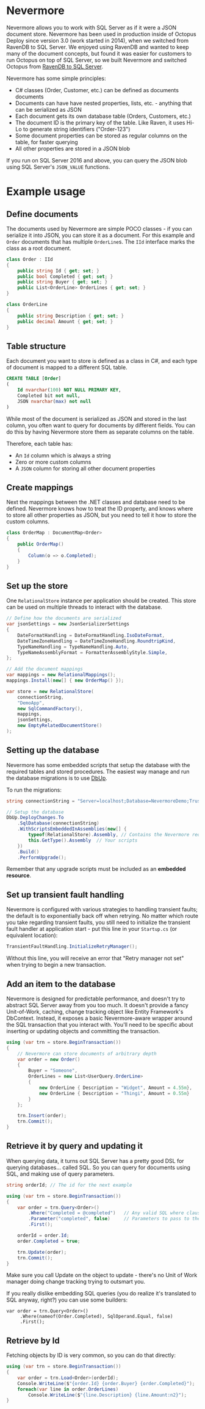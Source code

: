 # Nevermore

Nevermore allows you to work with SQL Server as if it were a JSON document store. Nevermore has been used in production inside of Octopus Deploy since version 3.0 (work started in 2014), when we switched from RavenDB to SQL Server. We enjoyed using RavenDB and wanted to keep many of the document concepts, but found it was easier for customers to run Octopus on top of SQL Server, so we built Nevermore and switched Octopus from [RavenDB to SQL Server](https://octopus.com/blog/3.0-switching-to-sql).

Nevermore has some simple principles:

 - C# classes (Order, Customer, etc.) can be defined as documents documents
 - Documents can have have nested properties, lists, etc. - anything that can be serialized as JSON
 - Each document gets its own database table (Orders, Customers, etc.)
 - The document ID is the primary key of the table. Like Raven, it uses Hi-Lo to generate string identifiers ("Order-123")
 - Some document properties can be stored as regular columns on the table, for faster querying
 - All other properties are stored in a JSON blob

If you run on SQL Server 2016 and above, you can query the JSON blob using SQL Server's `JSON_VALUE` functions. 

# Example usage

## Define documents

The documents used by Nevermore are simple POCO classes - if you can serialize it into JSON, you can store it as a document. For this example and `Order` documents that has multiple `OrderLine`s. The `IId` interface marks the class as a root document.

```csharp
class Order : IId
{
    public string Id { get; set; }
    public bool Completed { get; set; }
    public string Buyer { get; set; }
    public List<OrderLine> OrderLines { get; set; }
}

class OrderLine
{
    public string Description { get; set; }
    public decimal Amount { get; set; }
}
```


## Table structure

Each document you want to store is defined as a class in C#, and each type of document is mapped to a different SQL table. 

```sql
CREATE TABLE [Order]  
(
    Id nvarchar(100) NOT NULL PRIMARY KEY, 
    Completed bit not null, 
    JSON nvarchar(max) not null
) 
```

While most of the document is serialized as JSON and stored in the last column, you often want to query for documents by different fields. You can do this by having Nevermore store them as separate columns on the table. 

Therefore, each table has:

 - An `Id` column which is always a string
 - Zero or more custom columns
 - A `JSON` column for storing all other document properties

## Create mappings

Next the mappings between the .NET classes and database need to be defined. Nevermore knows how to treat the ID property, and knows where to store all other properties as JSON, but you need to tell it how to store the custom columns. 

```csharp
class OrderMap : DocumentMap<Order>
{
    public OrderMap()
    {
        Column(o => o.Completed);
    }
}
```

## Set up the store
One `RelationalStore` instance per application should be created. This store can be used on multiple threads to interact with the database.

```csharp
// Define how the documents are serialized
var jsonSettings = new JsonSerializerSettings
{
    DateFormatHandling = DateFormatHandling.IsoDateFormat,
    DateTimeZoneHandling = DateTimeZoneHandling.RoundtripKind,
    TypeNameHandling = TypeNameHandling.Auto,
    TypeNameAssemblyFormat = FormatterAssemblyStyle.Simple,
};

// Add the document mappings
var mappings = new RelationalMappings();
mappings.Install(new[] { new OrderMap() });

var store = new RelationalStore(
    connectionString,
    "DemoApp",
    new SqlCommandFactory(), 
    mappings,
    jsonSettings,
    new EmptyRelatedDocumentStore()
);
```

## Setting up the database

Nevermore has some embedded scripts that setup the database with the required tables
and stored procedures. The easiest way manage and run the database migrations
is to use [DbUp](https://github.com/DbUp/DbUp). 

To run the migrations:

```csharp
string connectionString = "Server=localhost;Database=NevermoreDemo;Trusted_Connection=True";

// Setup the database
DbUp.DeployChanges.To
    .SqlDatabase(connectionString)
    .WithScriptsEmbeddedInAssemblies(new[] { 
        typeof(RelationalStore).Assembly, // Contains the Nevermore required script
        this.GetType().Assembly  // Your scripts
    })
    .Build()
    .PerformUpgrade();
```

Remember that any upgrade scripts must be included as an **embedded resource**.

## Set up transient fault handling
Nevermore is configured with various strategies to handling transient faults; the default is to exponentially back off when retrying. No matter which route you take regarding transient faults, you still need to initialize the transient fault handler at application start - put this line in your `Startup.cs` (or equivalent location):

```csharp
TransientFaultHandling.InitializeRetryManager();
```

Without this line, you will receive an error that "Retry manager not set" when trying to begin a new transaction.

## Add an item to the database

Nevermore is designed for predictable performance, and doesn't try to abstract SQL Server away from you too much. It doesn't provide a fancy Unit-of-Work, caching, change tracking object like Entity Framework's DbContext. Instead, it exposes a basic Nevermore-aware wrapper around the SQL transaction that you interact with. You'll need to be specific about inserting or updating objects and committing the transaction. 

```csharp
using (var trn = store.BeginTransaction())
{
    // Nevermore can store documents of arbitrary depth
    var order = new Order()
    {
        Buyer = "Someone",
        OrderLines = new List<UserQuery.OrderLine>
        {
            new OrderLine { Description = "Widget", Amount = 4.55m},
            new OrderLine { Description = "Thingi", Amount = 0.55m}
        }
    };

    trn.Insert(order);
    trn.Commit();
}
```

## Retrieve it by query and updating it

When querying data, it turns out SQL Server has a pretty good DSL for querying databases... called SQL. So you can query for documents using SQL, and making use of query parameters. 

```csharp
string orderId; // The id for the next example

using (var trn = store.BeginTransaction())
{
    var order = trn.Query<Order>()
        .Where("Completed = @completed")   // Any valid SQL where clause
        .Parameter("completed", false)     // Parameters to pass to the query (don't concatenate strings)
        .First();

    orderId = order.Id;
    order.Completed = true;

    trn.Update(order);
    trn.Commit();
}
```

Make sure you call Update on the object to update - there's no Unit of Work manager doing change tracking trying to outsmart you. 

If you really dislike embedding SQL queries (you do realize it's translated to SQL anyway, right?) you can use some builders:

```
var order = trn.Query<Order>()
     .Where(nameof(Order.Completed), SqlOperand.Equal, false)
     .First();
```

## Retrieve by Id

Fetching objects by ID is very common, so you can do that directly:

```csharp
using (var trn = store.BeginTransaction())
{
    var order = trn.Load<Order>(orderId);
    Console.WriteLine($"{order.Id} {order.Buyer} {order.Completed}");
    foreach(var line in order.OrderLines)
        Console.WriteLine($"{line.Description} {line.Amount:n2}");
}
```

